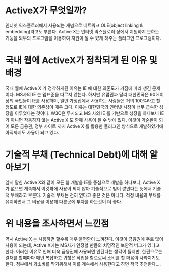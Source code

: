 # ActiveX가 무엇일까? 
인터넷 익스플로러에서 사용되는 개념으로 네트워크 OLE(object linking & embedding)라고도 부른다.
Active X는 인터넷 익스플로러 상에서 지원하지 못하는 기능을 외부의 프로그램을 이용하여 지원이 될 수 있게 해주는 플러그인 프로그램이다.
# 국내 웹에 ActiveX가 정착되게 된 이유 및 배경
국내 웹에 Active X 가 정착하게된 이유는 IE 에 대한 의존도가 커짐에 따라 생긴 문제이다.
MS사의 IE 는 왭표준을 따르지 않는다.
하지만 유럽권과 달리 대한민국은 90%이상의 국민들이 IE를 사용하며, 일반 가정집에서 사용하는 사람들은 거의 100%라고 할 정도로 IE에 대한 의존성이 매우 크다.
이유는 대한민국의 인터넷 시장이 너무 급속한 성장을 이루었다는 것이다.
W3C은 무시되고 MS 사의 IE 를 기반으로 성장을 하다보니 IE 가 아니면 작동하지 않는 Active X 도 함께 사용이 될 수 밖에 없다.
이것이 악순환이 되어 모든 금융권, 정부 사이트 까지 Active X 를 활용한 플러그인 방식으로 개발하였기에 아직까지도 사용이 되고 있다.

# 기술적 부채 (Technical Debt)에 대해 알아보기
앞서 말한 Active X와 같이 모든 웹 개발을 IE를 중심으로 개발을 하다보니, Active X가 없으면 계속해서 이것밖에 사용이 되지 않아 기술적으로 빚이 쌓인다는 뜻에서 기술적 부채라고 부른다.
기술적 부채는 전혀 없다고 좋은 것은 아니다. 적정 비율의 부채를 유지하면서 그 비용을 이용해 다른곳에 투자를 하는것이 더 좋다. 

# 위 내용을 조사하면서 느낀점
역시 Active X 는 사용하면 할수록 매우 불편함이 느껴진다. 이것이 금융권에 주로 많이 사용이 되는데, Active X에는 MS사가 인정할 만큼의 치명적인 보안적 버그가 있다고 한다. 이러한 이유로 인해 더욱 금융권에 사용되면 안된다는 생각이 들지만, 한편으로는 결재를 할때마다 매번 복잡하고 귀찮은 작업을 함으로써 소비를 할 마음이 사라지기도 한다. 정부에서 과소비를 막기위해서 이를 계속해서 사용한다고 하면 적극 추천한다....

